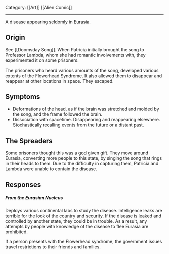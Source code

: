 Category: [[Art]] [[Alien Comic]]
___
A disease appearing seldomly in Eurasia. 
## Origin
See [[Doomsday Song]]. When Patricia initially brought the song to Professor Lambda, whom she had romantic involvements with, they experimented it on some prisoners. 

The prisoners who heard various amounts of the song, developed various extents of the Flowerhead Syndrome. It also allowed them to disappear and reappear at other locations in space. They escaped. 
## Symptoms
- Deformations of the head, as if the brain was stretched and molded by the song, and the frame followed the brain. 
- Dissociation with spacetime. Disappearing and reappearing elsewhere. Stochastically recalling events from the future or a distant past. 
## The Spreaders
Some prisoners thought this was a god given gift. They move around Eurasia, converting more people to this state, by singing the song that rings in their heads to them. Due to the difficulty in capturing them, Patricia and Lambda were unable to contain the disease. 
## Responses
##### From the Eurasian Nucleus
Deploys various continental labs to study the disease. Intelligence leaks are terrible for the look of the country and security. If the disease is leaked and controlled by another state, they could be in trouble. As a result, any attempts by people with knowledge of the disease to flee Eurasia are prohibited. 

If a person presents with the Flowerhead syndrome, the government issues travel restrictions to their friends and families. 
